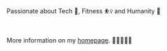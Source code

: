  Passionate about Tech 🤖, Fitness ⛹️‍♀️ and Humanity 🌱 

 <br>

 More information on my <a href ="https://fatemehsrz.github.io/">homepage</a>. 👯👯👯👯👯




